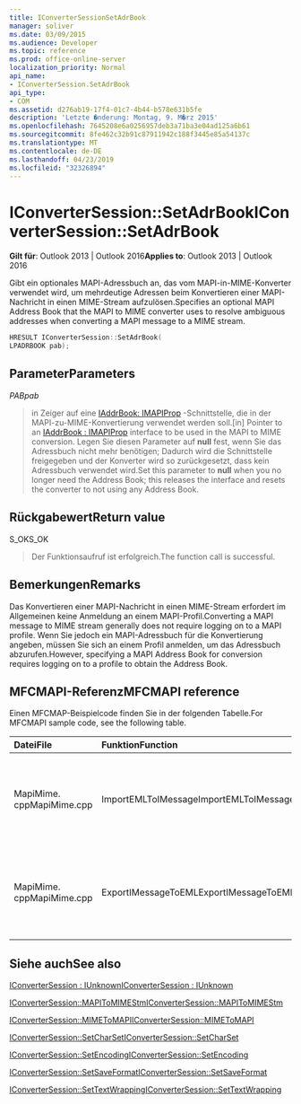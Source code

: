 ```yaml
---
title: IConverterSessionSetAdrBook
manager: soliver
ms.date: 03/09/2015
ms.audience: Developer
ms.topic: reference
ms.prod: office-online-server
localization_priority: Normal
api_name:
- IConverterSession.SetAdrBook
api_type:
- COM
ms.assetid: d276ab19-17f4-01c7-4b44-b578e631b5fe
description: 'Letzte �nderung: Montag, 9. M�rz 2015'
ms.openlocfilehash: 7645208e6a0256957deb3a71ba3e04ad125a6b61
ms.sourcegitcommit: 8fe462c32b91c87911942c188f3445e85a54137c
ms.translationtype: MT
ms.contentlocale: de-DE
ms.lasthandoff: 04/23/2019
ms.locfileid: "32326894"
---
```

# <a name="iconvertersessionsetadrbook"></a><span data-ttu-id="5bb9f-103">IConverterSession::SetAdrBook</span><span class="sxs-lookup"><span data-stu-id="5bb9f-103">IConverterSession::SetAdrBook</span></span>

  
  
<span data-ttu-id="5bb9f-104">**Gilt für**: Outlook 2013 | Outlook 2016</span><span class="sxs-lookup"><span data-stu-id="5bb9f-104">**Applies to**: Outlook 2013 | Outlook 2016</span></span> 
  
<span data-ttu-id="5bb9f-105">Gibt ein optionales MAPI-Adressbuch an, das vom MAPI-in-MIME-Konverter verwendet wird, um mehrdeutige Adressen beim Konvertieren einer MAPI-Nachricht in einen MIME-Stream aufzulösen.</span><span class="sxs-lookup"><span data-stu-id="5bb9f-105">Specifies an optional MAPI Address Book that the MAPI to MIME converter uses to resolve ambiguous addresses when converting a MAPI message to a MIME stream.</span></span>
  
```cpp
HRESULT IConverterSession::SetAdrBook( 
LPADRBOOK pab); 
```

## <a name="parameters"></a><span data-ttu-id="5bb9f-106">Parameter</span><span class="sxs-lookup"><span data-stu-id="5bb9f-106">Parameters</span></span>

 <span data-ttu-id="5bb9f-107">_PAB_</span><span class="sxs-lookup"><span data-stu-id="5bb9f-107">_pab_</span></span>
  
> <span data-ttu-id="5bb9f-108">in Zeiger auf eine [IAddrBook: IMAPIProp](iaddrbookimapiprop.md) -Schnittstelle, die in der MAPI-zu-MIME-Konvertierung verwendet werden soll.</span><span class="sxs-lookup"><span data-stu-id="5bb9f-108">[in] Pointer to an [IAddrBook : IMAPIProp](iaddrbookimapiprop.md) interface to be used in the MAPI to MIME conversion.</span></span> <span data-ttu-id="5bb9f-109">Legen Sie diesen Parameter auf **null** fest, wenn Sie das Adressbuch nicht mehr benötigen; Dadurch wird die Schnittstelle freigegeben und der Konverter wird so zurückgesetzt, dass kein Adressbuch verwendet wird.</span><span class="sxs-lookup"><span data-stu-id="5bb9f-109">Set this parameter to **null** when you no longer need the Address Book; this releases the interface and resets the converter to not using any Address Book.</span></span> 
    
## <a name="return-value"></a><span data-ttu-id="5bb9f-110">Rückgabewert</span><span class="sxs-lookup"><span data-stu-id="5bb9f-110">Return value</span></span>

<span data-ttu-id="5bb9f-111">S_OK</span><span class="sxs-lookup"><span data-stu-id="5bb9f-111">S_OK</span></span>
  
> <span data-ttu-id="5bb9f-112">Der Funktionsaufruf ist erfolgreich.</span><span class="sxs-lookup"><span data-stu-id="5bb9f-112">The function call is successful.</span></span>
    
## <a name="remarks"></a><span data-ttu-id="5bb9f-113">Bemerkungen</span><span class="sxs-lookup"><span data-stu-id="5bb9f-113">Remarks</span></span>

<span data-ttu-id="5bb9f-114">Das Konvertieren einer MAPI-Nachricht in einen MIME-Stream erfordert im Allgemeinen keine Anmeldung an einem MAPI-Profil.</span><span class="sxs-lookup"><span data-stu-id="5bb9f-114">Converting a MAPI message to MIME stream generally does not require logging on to a MAPI profile.</span></span> <span data-ttu-id="5bb9f-115">Wenn Sie jedoch ein MAPI-Adressbuch für die Konvertierung angeben, müssen Sie sich an einem Profil anmelden, um das Adressbuch abzurufen.</span><span class="sxs-lookup"><span data-stu-id="5bb9f-115">However, specifying a MAPI Address Book for conversion requires logging on to a profile to obtain the Address Book.</span></span>
  
## <a name="mfcmapi-reference"></a><span data-ttu-id="5bb9f-116">MFCMAPI-Referenz</span><span class="sxs-lookup"><span data-stu-id="5bb9f-116">MFCMAPI reference</span></span>

<span data-ttu-id="5bb9f-117">Einen MFCMAP-Beispielcode finden Sie in der folgenden Tabelle.</span><span class="sxs-lookup"><span data-stu-id="5bb9f-117">For MFCMAPI sample code, see the following table.</span></span>
  
|<span data-ttu-id="5bb9f-118">**Datei**</span><span class="sxs-lookup"><span data-stu-id="5bb9f-118">**File**</span></span>|<span data-ttu-id="5bb9f-119">**Funktion**</span><span class="sxs-lookup"><span data-stu-id="5bb9f-119">**Function**</span></span>|<span data-ttu-id="5bb9f-120">**Comment**</span><span class="sxs-lookup"><span data-stu-id="5bb9f-120">**Comment**</span></span>|
|:-----|:-----|:-----|
|<span data-ttu-id="5bb9f-121">MapiMime. cpp</span><span class="sxs-lookup"><span data-stu-id="5bb9f-121">MapiMime.cpp</span></span>  <br/> |<span data-ttu-id="5bb9f-122">ImportEMLToIMessage</span><span class="sxs-lookup"><span data-stu-id="5bb9f-122">ImportEMLToIMessage</span></span>  <br/> |<span data-ttu-id="5bb9f-123">MFCMAPI verwendet MimeToMAPI, um eine EML-Datei in eine MAPI-Nachricht umzuwandeln.</span><span class="sxs-lookup"><span data-stu-id="5bb9f-123">MFCMAPI uses MimeToMAPI to convert an EML file to a MAPI message.</span></span>  <br/> |
|<span data-ttu-id="5bb9f-124">MapiMime. cpp</span><span class="sxs-lookup"><span data-stu-id="5bb9f-124">MapiMime.cpp</span></span>  <br/> |<span data-ttu-id="5bb9f-125">ExportIMessageToEML</span><span class="sxs-lookup"><span data-stu-id="5bb9f-125">ExportIMessageToEML</span></span>  <br/> |<span data-ttu-id="5bb9f-126">MFCMAPI verwendet MAPIToMIMEStm, um eine MAPI-Nachricht in eine EML-Datei umzuwandeln.</span><span class="sxs-lookup"><span data-stu-id="5bb9f-126">MFCMAPI uses MAPIToMIMEStm to convert a MAPI message to an EML file.</span></span>  <br/> |
   
## <a name="see-also"></a><span data-ttu-id="5bb9f-127">Siehe auch</span><span class="sxs-lookup"><span data-stu-id="5bb9f-127">See also</span></span>



[<span data-ttu-id="5bb9f-128">IConverterSession : IUnknown</span><span class="sxs-lookup"><span data-stu-id="5bb9f-128">IConverterSession : IUnknown</span></span>](iconvertersessioniunknown.md)
  
[<span data-ttu-id="5bb9f-129">IConverterSession::MAPIToMIMEStm</span><span class="sxs-lookup"><span data-stu-id="5bb9f-129">IConverterSession::MAPIToMIMEStm</span></span>](iconvertersession-mapitomimestm.md)
  
[<span data-ttu-id="5bb9f-130">IConverterSession::MIMEToMAPI</span><span class="sxs-lookup"><span data-stu-id="5bb9f-130">IConverterSession::MIMEToMAPI</span></span>](iconvertersession-mimetomapi.md)
  
[<span data-ttu-id="5bb9f-131">IConverterSession::SetCharSet</span><span class="sxs-lookup"><span data-stu-id="5bb9f-131">IConverterSession::SetCharSet</span></span>](iconvertersession-setcharset.md)
  
[<span data-ttu-id="5bb9f-132">IConverterSession::SetEncoding</span><span class="sxs-lookup"><span data-stu-id="5bb9f-132">IConverterSession::SetEncoding</span></span>](iconvertersession-setencoding.md)
  
[<span data-ttu-id="5bb9f-133">IConverterSession::SetSaveFormat</span><span class="sxs-lookup"><span data-stu-id="5bb9f-133">IConverterSession::SetSaveFormat</span></span>](iconvertersession-setsaveformat.md)
  
[<span data-ttu-id="5bb9f-134">IConverterSession::SetTextWrapping</span><span class="sxs-lookup"><span data-stu-id="5bb9f-134">IConverterSession::SetTextWrapping</span></span>](iconvertersession-settextwrapping.md)

